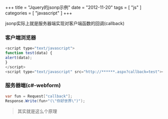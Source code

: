 +++
title = "Jquery的jsonp示例"
date = "2012-11-20"
tags = [ "js" ]
categories = [ "javascript" ]
+++

jsonp实际上就是服务器端实现对客户端函数的回调(callback)
<!--more-->
### 客户端浏览器

```js
<script type="text/javascript">
function test(data) {
alert(data);
}
</script>
<script type="text/javascript" src="http://******.aspx?callback=test"></script>
```

### 服务器端(c#-webform)

```cs
var fun = Request["callback"];
Response.Write(fun+"(\"你好世界\")");
```

> 其实就是这么个原理
